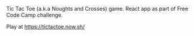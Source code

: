 Tic Tac Toe (a.k.a Noughts and Crosses) game. React app as part of Free Code Camp challenge.

Play at https://tictactoe.now.sh/